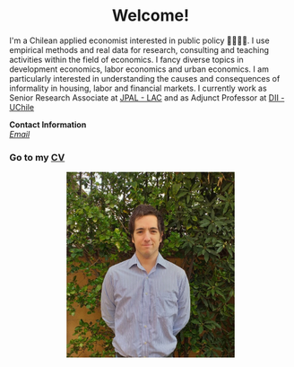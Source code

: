 
# <center> Welcome! </center>

I'm a Chilean applied economist interested in public policy 👩‍💻🇨🇱. I use empirical methods and real data for research, consulting and teaching activities within the field of economics. I fancy diverse topics in development economics, labor economics and urban economics. I am particularly interested in understanding the causes and consequences of informality in housing, labor and financial markets. I currently work as Senior Research Associate at [JPAL - LAC](https://www.povertyactionlab.org/latin-america-caribbean) and as Adjunct Professor at [DII - UChile](https://www.dii.uchile.cl/english/) <br>


<b>Contact Information</b> <br>
<i> [Email](mailto:mreyesl@fen.uchile.cl) </i> <br>

### Go to my [CV](https://mreyeslabbe.github.io/cv/)

<center> <img src="/docs/assets/profile_pic.jpeg" width="300"/> </center>
